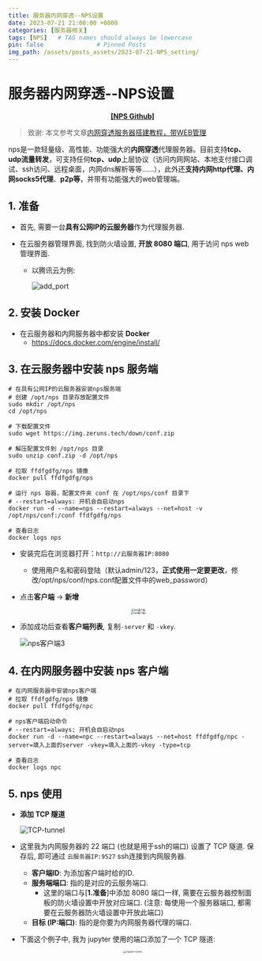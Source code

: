 ```yaml
---
title: 服务器内网穿透--NPS设置
date: 2023-07-21 21:00:00 +0800
categories: [服务器相关]
tags: [NPS]   # TAG names should always be lowercase
pin: false               # Pinned Posts
img_path: /assets/posts_assets/2023-07-21-NPS_setting/
---
```


# 服务器内网穿透--NPS设置

<div align="center">
    <a href="https://github.com/ehang-io/nps"><strong>[NPS Github]</strong></a>
</div>

> 致谢: 本文参考文章[内网穿透服务器搭建教程，带WEB管理](https://zhuanlan.zhihu.com/p/485703115)

nps是一款轻量级、高性能、功能强大的**内网穿透**代理服务器。目前支持**tcp、udp流量转发**，可支持任何**tcp、udp**上层协议（访问内网网站、本地支付接口调试、ssh访问、远程桌面，内网dns解析等等……），此外还**支持内网http代理、内网socks5代理**、**p2p等**，并带有功能强大的web管理端。

## 1. 准备

* 首先, 需要一台**具有公网IP的云服务器**作为代理服务器.

* 在云服务器管理界面, 找到防火墙设置, **开放 8080 端口**, 用于访问 nps web 管理界面.

  * 以腾讯云为例:

    ![add_port](./assets/add_port.png)

## 2. 安装 Docker

* 在云服务器和内网服务器中都安装 **Docker**
  * https://docs.docker.com/engine/install/

## 3. 在云服务器中安装 nps 服务端

```shell
# 在具有公网IP的云服务器安装nps服务端
# 创建 /opt/nps 目录存放配置文件
sudo mkdir /opt/nps
cd /opt/nps

# 下载配置文件
sudo wget https://img.zeruns.tech/down/conf.zip

# 解压配置文件到 /opt/nps 目录
sudo unzip conf.zip -d /opt/nps

# 拉取 ffdfgdfg/nps 镜像
docker pull ffdfgdfg/nps

# 运行 nps 容器，配置文件夹 conf 在 /opt/nps/conf 目录下
# --restart=always: 开机会自启动nps
docker run -d --name=nps --restart=always --net=host -v /opt/nps/conf:/conf ffdfgdfg/nps

# 查看日志
docker logs nps
```

* 安装完后在浏览器打开：`http://云服务器IP:8080`

  * 使用用户名和密码登陆（默认admin/123，**正式使用一定要更改**，修改/opt/nps/conf/nps.conf配置文件中的web_password）

* 点击**客户端** -> **新增**

  <div align="center">
      <img src="./assets/nps%E5%AE%A2%E6%88%B7%E7%AB%AF.png" alt="nps客户端" style="zoom:33%;" />
  </div>

  <div align="center">
      <img src="./assets/nps%E5%AE%A2%E6%88%B7%E7%AB%AF2.png" alt="nps客户端2" style="zoom: 33%;" />
  </div>

* 添加成功后查看**客户端列表**, 复制`-server` 和 `-vkey`.

  ![nps客户端3](./assets/nps%E5%AE%A2%E6%88%B7%E7%AB%AF3.png)

## 4. 在内网服务器中安装 nps 客户端

```shell
# 在内网服务器中安装nps客户端
# 拉取 ffdfgdfg/nps 镜像
docker pull ffdfgdfg/npc

# nps客户端启动命令
# --restart=always: 开机会自启动nps
docker run -d --name=npc --restart=always --net=host ffdfgdfg/npc -server=填入上面的server -vkey=填入上面的-vkey -type=tcp

# 查看日志
docker logs npc
```

## 5. nps 使用

* **添加 TCP 隧道**

  ![TCP-tunnel](./assets/TCP-tunnel.png)

* 这里我为内网服务器的 22 端口 (也就是用于ssh的端口) 设置了 TCP 隧道. 保存后, 即可通过 `云服务器IP:9527` ssh连接到内网服务器.

  * **客户端ID**: 为添加客户端时给的ID.
  * **服务端端口**: 指的是对应的云服务端口.
    * 这里的端口与[**1.准备**]中添加 8080 端口一样, 需要在云服务器控制面板的防火墙设置中开放对应端口. (注意: 每使用一个服务器端口, 都需要在云服务器防火墙设置中开放此端口)
  * **目标 (IP:端口)**: 指的是你要为内网服务器代理的端口.

* 下面这个例子中, 我为 jupyter 使用的端口添加了一个 TCP 隧道:

<div align="center">
    <img src="./assets/Jupyter-tunnel.png" alt="Jupyter-tunnel" style="zoom:33%;" />
</div>

